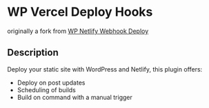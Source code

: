 # WP Vercel Deploy Hooks

originally a fork from [WP Netlify Webhook Deploy](https://github.com/lukethacoder/wp-netlify-webhook-deploy)

## Description

Deploy your static site with WordPress and Netlify, this plugin offers:

- Deploy on post updates
- Scheduling of builds
- Build on command with a manual trigger
